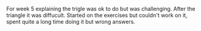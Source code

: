 For week 5 explaining the trigle was ok to do but was challenging.
After the triangle it was diffucult.
Started on the exercises but couldn't work on it, spent quite a long time doing it but wrong answers.